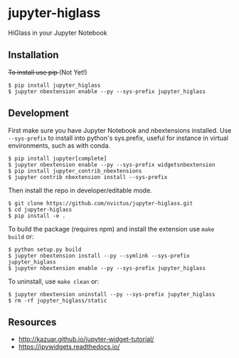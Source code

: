 jupyter-higlass
===============================

HiGlass in your Jupyter Notebook

Installation
------------

<del>To install use pip </del> (Not Yet!)

    $ pip install jupyter_higlass
    $ jupyter nbextension enable --py --sys-prefix jupyter_higlass


Development
-----------
First make sure you have Jupyter Notebook and nbextensions installed. Use `--sys-prefix` to install into python's sys.prefix, useful for instance in virtual environments, such as with conda.

	$ pip install jupyter[complete]
	$ jupyter nbextension enable --py --sys-prefix widgetsnbextension
	$ pip install jupyter_contrib_nbextensions
	$ jupyter contrib nbextension install --sys-prefix

Then install the repo in developer/editable mode.

    $ git clone https://github.com/nvictus/jupyter-higlass.git
    $ cd jupyter-higlass
    $ pip install -e .

To build the package (requires npm) and install the extension use `make build` or:

	$ python setup.py build
    $ jupyter nbextension install --py --symlink --sys-prefix jupyter_higlass
    $ jupyter nbextension enable --py --sys-prefix jupyter_higlass

To uninstall, use `make clean` or:

	$ jupyter nbextension uninstall --py --sys-prefix jupyter_higlass
	$ rm -rf jupyter_higlass/static


Resources
---------

* http://kazuar.github.io/jupyter-widget-tutorial/
* https://ipywidgets.readthedocs.io/
